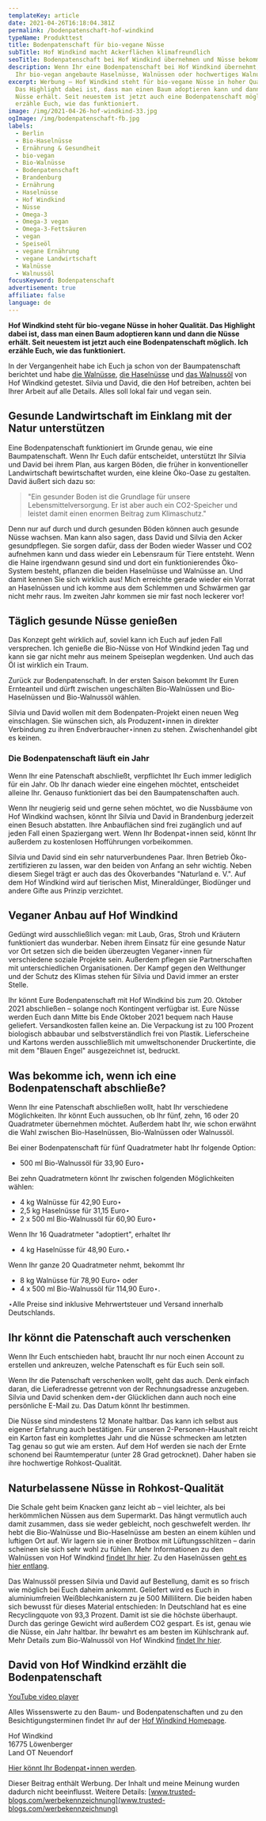 ```yaml
---
templateKey: article
date: 2021-04-26T16:18:04.381Z
permalink: /bodenpatenschaft-hof-windkind
typeName: Produkttest
title: Bodenpatenschaft für bio-vegane Nüsse
subTitle: Hof Windkind macht Ackerflächen klimafreundlich
seoTitle: Bodenpatenschaft bei Hof Windkind übernehmen und Nüsse bekommen
description: Wenn Ihr eine Bodenpatenschaft bei Hof Windkind übernehmt, bekommt
  Ihr bio-vegan angebaute Haselnüsse, Walnüssen oder hochwertiges Walnussöl.
excerpt: Werbung – Hof Windkind steht für bio-vegane Nüsse in hoher Qualität.
  Das Highlight dabei ist, dass man einen Baum adoptieren kann und dann die
  Nüsse erhält. Seit neuestem ist jetzt auch eine Bodenpatenschaft möglich. Ich
  erzähle Euch, wie das funktioniert.
image: /img/2021-04-26-hof-windkind-33.jpg
ogImage: /img/bodenpatenschaft-fb.jpg
labels:
  - Berlin
  - Bio-Haselnüsse
  - Ernährung & Gesundheit
  - bio-vegan
  - Bio-Walnüsse
  - Bodenpatenschaft
  - Brandenburg
  - Ernährung
  - Haselnüsse
  - Hof Windkind
  - Nüsse
  - Omega-3
  - Omega-3 vegan
  - Omega-3-Fettsäuren
  - vegan
  - Speiseöl
  - vegane Ernährung
  - vegane Landwirtschaft
  - Walnüsse
  - Walnussöl
focusKeyword: Bodenpatenschaft
advertisement: true
affiliate: false
language: de
---
```

**Hof Windkind steht für bio-vegane Nüsse in hoher Qualität. Das Highlight dabei ist, dass man einen Baum adoptieren kann und dann die Nüsse erhält. Seit neuestem ist jetzt auch eine Bodenpatenschaft möglich. Ich erzähle Euch, wie das funktioniert.**

In der Vergangenheit habe ich Euch ja schon von der Baumpatenschaft berichtet und habe [die Walnüsse](http://cardamonchai.com/2019/09/hof-windkind-walnuss-baum-adoptieren/), [die Haselnüsse](http://cardamonchai.com/2020/03/haselnuesse-hof-windkind/) und [das Walnussöl](http://cardamonchai.com/2020/10/walnussoel-hof-windkind/) von Hof Windkind getestet. Silvia und David, die den Hof betreiben, achten bei Ihrer Arbeit auf alle Details. Alles soll lokal fair und vegan sein.

## Gesunde Landwirtschaft im Einklang mit der Natur unterstützen

Eine Bodenpatenschaft funktioniert im Grunde genau, wie eine Baumpatenschaft. Wenn Ihr Euch dafür entscheidet, unterstützt Ihr Silvia und David bei ihrem Plan, aus kargen Böden, die früher in konventioneller Landwirtschaft bewirtschaftet wurden, eine kleine Öko-Oase zu gestalten. David äußert sich dazu so:

> "Ein gesunder Boden ist die Grundlage für unsere Lebensmittelversorgung. Er ist aber auch ein CO2-Speicher und leistet damit einen enormen Beitrag zum Klimaschutz."

Denn nur auf durch und durch gesunden Böden können auch gesunde Nüsse wachsen. Man kann also sagen, dass David und Silvia den Acker gesundpflegen. Sie sorgen dafür, dass der Boden wieder Wasser und CO2 aufnehmen kann und dass wieder ein Lebensraum für Tiere entsteht. Wenn die Haine irgendwann gesund sind und dort ein funktionierendes Öko-System besteht, pflanzen die beiden Haselnüsse und Walnüsse an. Und damit kennen Sie sich wirklich aus! Mich erreichte gerade wieder ein Vorrat an Haselnüssen und ich komme aus dem Schlemmen und Schwärmen gar nicht mehr raus. Im zweiten Jahr kommen sie mir fast noch leckerer vor!

<Gallery name="bodenpatenschaft-hof-windkind-1" />

## Täglich gesunde Nüsse genießen

Das Konzept geht wirklich auf, soviel kann ich Euch auf jeden Fall versprechen. Ich genieße die Bio-Nüsse von Hof Windkind jeden Tag und kann sie gar nicht mehr aus meinem Speiseplan wegdenken. Und auch das Öl ist wirklich ein Traum.

Zurück zur Bodenpatenschaft. In der ersten Saison bekommt Ihr Euren Ernteanteil und dürft zwischen ungeschälten Bio-Walnüssen und Bio-Haselnüssen und Bio-Walnussöl wählen.

Silvia und David wollen mit dem Bodenpaten-Projekt einen neuen Weg einschlagen. Sie wünschen sich, als Produzent⋆innen in direkter Verbindung zu ihren Endverbraucher⋆innen zu stehen. Zwischenhandel gibt es keinen.

### Die Bodenpatenschaft läuft ein Jahr

Wenn Ihr eine Patenschaft abschließt, verpflichtet Ihr Euch immer lediglich für ein Jahr. Ob Ihr danach wieder eine eingehen möchtet, entscheidet alleine Ihr. Genauso funktioniert das bei den Baumpatenschaften auch.

Wenn Ihr neugierig seid und gerne sehen möchtet, wo die Nussbäume von Hof Windkind wachsen, könnt Ihr Silvia und David in Brandenburg jederzeit einen Besuch abstatten. Ihre Anbauflächen sind frei zugänglich und auf jeden Fall einen Spaziergang wert. Wenn Ihr Bodenpat⋆innen seid, könnt Ihr außerdem zu kostenlosen Hofführungen vorbeikommen.

Silvia und David sind ein sehr naturverbundenes Paar. Ihren Betrieb Öko-zertifizieren zu lassen, war den beiden von Anfang an sehr wichtig. Neben diesem Siegel trägt er auch das des Ökoverbandes "Naturland e. V.". Auf dem Hof Windkind wird auf tierischen Mist, Mineraldünger, Biodünger und andere Gifte aus Prinzip verzichtet.

## Veganer Anbau auf Hof Windkind

Gedüngt wird ausschließlich vegan: mit Laub, Gras, Stroh und Kräutern funktioniert das wunderbar. Neben ihrem Einsatz für eine gesunde Natur vor Ort setzen sich die beiden überzeugten Veganer⋆innen für verschiedene soziale Projekte sein. Außerdem pflegen sie Partnerschaften mit unterschiedlichen Organisationen. Der Kampf gegen den Welthunger und der Schutz des Klimas stehen für Silvia und David immer an erster Stelle.

Ihr könnt Eure Bodenpatenschaft mit Hof Windkind bis zum 20. Oktober 2021 abschließen – solange noch Kontingent verfügbar ist. Eure Nüsse werden Euch dann Mitte bis Ende Oktober 2021 bequem nach Hause geliefert. Versandkosten fallen keine an. Die Verpackung ist zu 100 Prozent biologisch abbaubar und selbstverständlich frei von Plastik. Lieferscheine und Kartons werden ausschließlich mit umweltschonender Druckertinte, die mit dem "Blauen Engel" ausgezeichnet ist, bedruckt.

## Was bekomme ich, wenn ich eine Bodenpatenschaft abschließe?

Wenn Ihr eine Patenschaft abschließen wollt, habt Ihr verschiedene Möglichkeiten. Ihr könnt Euch aussuchen, ob Ihr fünf, zehn, 16 oder 20 Quadratmeter übernehmen möchtet. Außerdem habt Ihr, wie schon erwähnt die Wahl zwischen Bio-Haselnüssen, Bio-Walnüssen oder Walnussöl.

Bei einer Bodenpatenschaft für fünf Quadratmeter habt Ihr folgende Option:

* 500 ml Bio-Walnussöl für 33,90 Euro⋆

Bei zehn Quadratmetern könnt Ihr zwischen folgenden Möglichkeiten wählen:

* 4 kg Walnüsse für 42,90 Euro⋆
* 2,5 kg Haselnüsse für 31,15 Euro⋆
* 2 x 500 ml Bio-Walnussöl für 60,90 Euro⋆

Wenn Ihr 16 Quadratmeter "adoptiert", erhaltet Ihr

* 4 kg Haselnüsse für 48,90 Euro.⋆

Wenn Ihr ganze 20 Quadratmeter nehmt, bekommt Ihr

* 8 kg Walnüsse für 78,90 Euro⋆ oder
* 4 x 500 ml Bio-Walnussöl für 114,90 Euro⋆.

⋆Alle Preise sind inklusive Mehrwertsteuer und Versand innerhalb Deutschlands.

## Ihr könnt die Patenschaft auch verschenken

Wenn Ihr Euch entschieden habt, braucht Ihr nur noch einen Account zu erstellen und ankreuzen, welche Patenschaft es für Euch sein soll.

Wenn Ihr die Patenschaft verschenken wollt, geht das auch. Denk einfach daran, die Lieferadresse getrennt von der Rechnungsadresse anzugeben. Silvia und David schenken dem⋆der Glücklichen dann auch noch eine persönliche E-Mail zu. Das Datum könnt Ihr bestimmen.

Die Nüsse sind mindestens 12 Monate haltbar. Das kann ich selbst aus eigener Erfahrung auch bestätigen. Für unseren 2-Personen-Haushalt reicht ein Karton fast ein komplettes Jahr und die Nüsse schmecken am letzten Tag genau so gut wie am ersten. Auf dem Hof werden sie nach der Ernte schonend bei Raumtemperatur (unter 28 Grad getrocknet). Daher haben sie ihre hochwertige Rohkost-Qualität.

## Naturbelassene Nüsse in Rohkost-Qualität

Die Schale geht beim Knacken ganz leicht ab – viel leichter, als bei herkömmlichen Nüssen aus dem Supermarkt. Das hängt vermutlich auch damit zusammen, dass sie weder gebleicht, noch geschwefelt werden. Ihr hebt die Bio-Walnüsse und Bio-Haselnüsse am besten an einem kühlen und luftigen Ort auf. Wir lagern sie in einer Brotbox mit Lüftungsschlitzen – darin scheinen sie sich sehr wohl zu fühlen. Mehr Informationen zu den Walnüssen von Hof Windkind [findet Ihr hier](http://cardamonchai.com/2019/09/hof-windkind-walnuss-baum-adoptieren/). Zu den Haselnüssen [geht es hier entlang](http://cardamonchai.com/2020/03/haselnuesse-hof-windkind/).

Das Walnussöl pressen Silvia und David auf Bestellung, damit es so frisch wie möglich bei Euch daheim ankommt. Geliefert wird es Euch in aluminiumfreien Weißblechkanistern zu je 500 Millilitern. Die beiden haben sich bewusst für dieses Material entschieden: In Deutschland hat es eine Recyclingquote von 93,3 Prozent. Damit ist sie die höchste überhaupt. Durch das geringe Gewicht wird außerdem CO2 gespart. Es ist, genau wie die Nüsse, ein Jahr haltbar. Ihr bewahrt es am besten im Kühlschrank auf. Mehr Details zum Bio-Walnussöl von Hof Windkind [findet Ihr hier](http://cardamonchai.com/2020/10/walnussoel-hof-windkind/).

## David von Hof Windkind erzählt die Bodenpatenschaft

[YouTube video player](https://www.youtube.com/embed/tO7aZf07N_A)

<Gallery name="bodenpatenschaft-hof-windkind-2" />

Alles Wissenswerte zu den Baum- und Bodenpatenschaften und zu den Besichtigungsterminen findet Ihr auf der [Hof Windkind Homepage](https://www.hofwindkind.com).

Hof Windkind\
16775 Löwenberger\
Land OT Neuendorf

[Hier könnt Ihr Bodenpat⋆innen werden](https://www.hofwindkind.com/info/bodenpatenschaft.html).

Dieser Beitrag enthält Werbung. Der Inhalt und meine Meinung wurden dadurch nicht beeinflusst. Weitere Details: [www.trusted-blogs.com/werbekennzeichnung](www.trusted-blogs.com/werbekennzeichnung)
